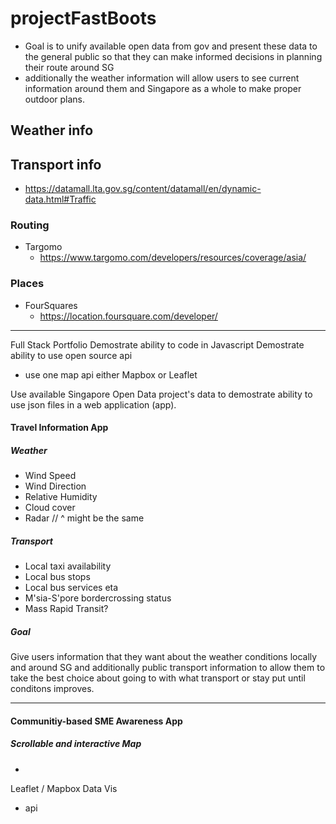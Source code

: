 # projectFastBoots
* Goal is to unify available open data from gov and present these data to the general public so that they can make informed decisions in planning their route around SG
* additionally the weather information will allow users to see current information around them and Singapore as a whole to make proper outdoor plans.   
## Weather info
## Transport info
*   https://datamall.lta.gov.sg/content/datamall/en/dynamic-data.html#Traffic
### Routing
* Targomo
   * https://www.targomo.com/developers/resources/coverage/asia/
### Places
* FourSquares
   * https://location.foursquare.com/developer/

---

Full Stack Portfolio
Demostrate ability to code in Javascript
Demostrate ability to use open source api
  * use one map api either Mapbox or Leaflet

Use available Singapore Open Data project's data to demostrate ability to use
 json files in a web application (app).

#### Travel Information App
##### Weather
  * Wind Speed
  * Wind Direction
  * Relative Humidity
  * Cloud cover
  * Radar // ^ might be the same

##### Transport
  * Local taxi availability
  * Local bus stops
  * Local bus services eta
  * M'sia-S'pore bordercrossing status
  * Mass Rapid Transit?

##### Goal
Give users information that they want about the weather conditions locally and
around SG and additionally public transport information to allow them to take
the best choice about going to with what transport or stay put until conditons
improves.

---
#### Communitiy-based SME Awareness App
##### Scrollable and interactive Map
  * 


Leaflet / Mapbox
Data Vis

+ api